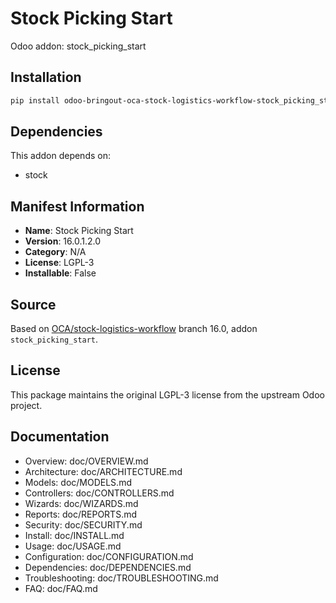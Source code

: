 # Stock Picking Start

Odoo addon: stock_picking_start

## Installation

```bash
pip install odoo-bringout-oca-stock-logistics-workflow-stock_picking_start
```

## Dependencies

This addon depends on:
- stock

## Manifest Information

- **Name**: Stock Picking Start
- **Version**: 16.0.1.2.0
- **Category**: N/A
- **License**: LGPL-3
- **Installable**: False

## Source

Based on [OCA/stock-logistics-workflow](https://github.com/OCA/stock-logistics-workflow) branch 16.0, addon `stock_picking_start`.

## License

This package maintains the original LGPL-3 license from the upstream Odoo project.

## Documentation

- Overview: doc/OVERVIEW.md
- Architecture: doc/ARCHITECTURE.md
- Models: doc/MODELS.md
- Controllers: doc/CONTROLLERS.md
- Wizards: doc/WIZARDS.md
- Reports: doc/REPORTS.md
- Security: doc/SECURITY.md
- Install: doc/INSTALL.md
- Usage: doc/USAGE.md
- Configuration: doc/CONFIGURATION.md
- Dependencies: doc/DEPENDENCIES.md
- Troubleshooting: doc/TROUBLESHOOTING.md
- FAQ: doc/FAQ.md
